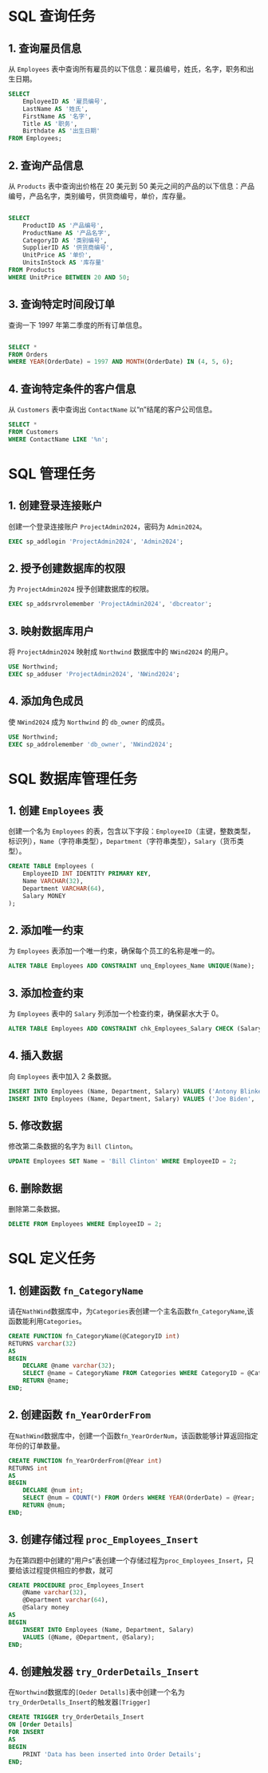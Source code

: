 # SQL 查询任务

## 1. 查询雇员信息
从 `Employees` 表中查询所有雇员的以下信息：雇员编号，姓氏，名字，职务和出生日期。

```sql
SELECT 
    EmployeeID AS '雇员编号',
    LastName AS '姓氏',
    FirstName AS '名字',
    Title AS '职务',
    Birthdate AS '出生日期'
FROM Employees;
```

## 2. 查询产品信息
从 `Products` 表中查询出价格在 20 美元到 50 美元之间的产品的以下信息：产品编号，产品名字，类别编号，供货商编号，单价，库存量。
```sql

SELECT 
    ProductID AS '产品编号',
    ProductName AS '产品名字',
    CategoryID AS '类别编号',
    SupplierID AS '供货商编号',
    UnitPrice AS '单价',
    UnitsInStock AS '库存量'
FROM Products
WHERE UnitPrice BETWEEN 20 AND 50;
```

## 3. 查询特定时间段订单
查询一下 1997 年第二季度的所有订单信息。
```sql

SELECT *
FROM Orders
WHERE YEAR(OrderDate) = 1997 AND MONTH(OrderDate) IN (4, 5, 6);
```

## 4. 查询特定条件的客户信息
从 `Customers` 表中查询出 `ContactName` 以“n”结尾的客户公司信息。

```sql
SELECT *
FROM Customers
WHERE ContactName LIKE '%n';
```

# SQL 管理任务

## 1. 创建登录连接账户

创建一个登录连接账户 `ProjectAdmin2024`，密码为 `Admin2024`。

```sql
EXEC sp_addlogin 'ProjectAdmin2024', 'Admin2024';
```
## 2. 授予创建数据库的权限
为 `ProjectAdmin2024` 授予创建数据库的权限。
```sql
EXEC sp_addsrvrolemember 'ProjectAdmin2024', 'dbcreator';
```
## 3. 映射数据库用户
将 `ProjectAdmin2024` 映射成 `Northwind` 数据库中的 `NWind2024` 的用户。

```sql
USE Northwind;
EXEC sp_adduser 'ProjectAdmin2024', 'NWind2024';
```
## 4. 添加角色成员
使 `NWind2024` 成为 `Northwind` 的 `db_owner` 的成员。

```sql
USE Northwind;
EXEC sp_addrolemember 'db_owner', 'NWind2024';
```

# SQL 数据库管理任务

## 1. 创建 `Employees` 表

创建一个名为 `Employees` 的表，包含以下字段：`EmployeeID`（主键，整数类型，标识列），`Name`（字符串类型），`Department`（字符串类型），`Salary`（货币类型）。

```sql
CREATE TABLE Employees (
    EmployeeID INT IDENTITY PRIMARY KEY,
    Name VARCHAR(32),
    Department VARCHAR(64),
    Salary MONEY
);
```
## 2. 添加唯一约束
为 `Employees` 表添加一个唯一约束，确保每个员工的名称是唯一的。

```sql
ALTER TABLE Employees ADD CONSTRAINT unq_Employees_Name UNIQUE(Name);
```
## 3. 添加检查约束
为 `Employees` 表中的 `Salary` 列添加一个检查约束，确保薪水大于 0。

```sql
ALTER TABLE Employees ADD CONSTRAINT chk_Employees_Salary CHECK (Salary > 0);
```
## 4. 插入数据
向 `Employees` 表中加入 2 条数据。

```sql
INSERT INTO Employees (Name, Department, Salary) VALUES ('Antony Blinken', 'CS', 4999);
INSERT INTO Employees (Name, Department, Salary) VALUES ('Joe Biden', 'NT', 14999);
```
## 5. 修改数据
修改第二条数据的名字为 `Bill Clinton`。

```sql
UPDATE Employees SET Name = 'Bill Clinton' WHERE EmployeeID = 2;
```
## 6. 删除数据
删除第二条数据。

```sql
DELETE FROM Employees WHERE EmployeeID = 2;
```

# SQL 定义任务

## 1. 创建函数 `fn_CategoryName`
请在`NathWind`数据库中，为`Categories`表创建一个主名函数`fn_CategoryName`,该函数能利用`Categories`。
```sql
CREATE FUNCTION fn_CategoryName(@CategoryID int)
RETURNS varchar(32)
AS
BEGIN
    DECLARE @name varchar(32);
    SELECT @name = CategoryName FROM Categories WHERE CategoryID = @CategoryID;
    RETURN @name;
END;
```
## 2. 创建函数 `fn_YearOrderFrom`
在`NathWind`数据库中，创建一个函数`fn_YearOrderNum`，该函数能够计算返回指定年份的订单数量。
```sql
CREATE FUNCTION fn_YearOrderFrom(@Year int)
RETURNS int
AS
BEGIN
    DECLARE @num int;
    SELECT @num = COUNT(*) FROM Orders WHERE YEAR(OrderDate) = @Year;
    RETURN @num;
END;
```
## 3. 创建存储过程 `proc_Employees_Insert`
为在第四题中创建的“用户s”表创建一个存储过程为`proc_Employees_Insert`，只要给该过程提供相应的参数，就可
```sql
CREATE PROCEDURE proc_Employees_Insert
    @Name varchar(32),
    @Department varchar(64),
    @Salary money
AS
BEGIN
    INSERT INTO Employees (Name, Department, Salary)
    VALUES (@Name, @Department, @Salary);
END;
```
## 4. 创建触发器 `try_OrderDetails_Insert`
在`Northwind`数据库的`[Oeder Detalls]`表中创建一个名为`try_OrderDetalls_Insert`的触发器`[Trigger]`
```sql
CREATE TRIGGER try_OrderDetails_Insert
ON [Order Details]
FOR INSERT
AS
BEGIN
    PRINT 'Data has been inserted into Order Details';
END;
```
